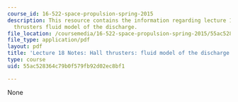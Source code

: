 ```yaml
---
course_id: 16-522-space-propulsion-spring-2015
description: This resource contains the information regarding lecture 18 notes hall
  thrusters fluid model of the discharge.
file_location: /coursemedia/16-522-space-propulsion-spring-2015/55ac528364c79b0f579fb92d02ec8bf1_MIT16_522S15_Lecture18.pdf
file_type: application/pdf
layout: pdf
title: 'Lecture 18 Notes: Hall thrusters: fluid model of the discharge'
type: course
uid: 55ac528364c79b0f579fb92d02ec8bf1

---
```

None